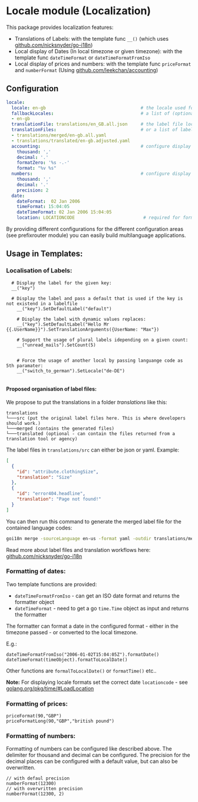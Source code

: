 # Locale module (Localization)

This package provides localization features:

 * Translations of Labels: with the template func `__()`  (which uses [github.com/nicksnyder/go-i18n](https://github.com/nicksnyder/go-i18n))
 * Local display of Dates (In local timezone or given timezone): with the template func `dateTimeFormat` or `dateTimeFormatFromIso`
 * Local display of prices and numbers: with the template func `priceFormat` and `numberFormat` (Using [github.com/leekchan/accounting](https://github.com/leekchan/accounting))

## Configuration

```yaml
locale:
  locale: en-gb                                    # the locale used for labels
  fallbackLocales:                                 # a list of (optional) locales that should be used for fallback
  - en-gb
  translationFile: translations/en_GB.all.json     # the label file location
  translationFiles:                                # or a list of label file locations
  - translations/merged/en-gb.all.yaml
  - translations/translated/en-gb.adjusted.yaml
  accounting:                                      # configure display of prices
    thousand: ','
    decimal: '.'
    formatZero: '%s -.-'
    format: "%v %s"
  numbers:                                         # configure display of numbers
    thousand: ','
    decimal: '.'
    precision: 2
  date:
    dateFormat:  02 Jan 2006
    timeFormat: 15:04:05
    dateTimeFormat: 02 Jan 2006 15:04:05
    location: LOCATIONCODE                          # required for formatLocaleTime
```

By providing different configurations for the different configuration areas (see prefixrouter module) you can easily build multilanguage applications.

## Usage in Templates:

### Localisation of Labels:

```pug
  # Display the label for the given key:
  __("key")
  
  # Display the label and pass a default that is used if the key is not existend in a labelfile
	__("key").SetDefaultLabel("default")
	
	# Display the label with dynamic values replaces:
	__("key").SetDefaultLabel("Hello Mr {{.UserName}}").SetTranslationArguments({UserName: "Max"})
	
	# Support the usage of plural labels idepending on a given count:
	__("unread_mails").SetCount(5)
	
	
	# Force the usage of another local by passing languange code as 5th paramater:
	__("switch_to_german").SetLocale("de-DE")
	
```

#### Proposed organisation of label files:

We propose to put the translations in a folder *translations* like this:

```
translations
└───src (put the original label files here. This is where developers should work.)
└───merged (contains the generated files)
└───translated (optional - can contain the files returned from a translation tool or agency)
```

The label files in `translations/src` can either be json or yaml.
Example:
 
```json
[
  {
    "id": "attribute.clothingSize",
    "translation": "Size"
  },
  {
    "id": "error404.headline",
    "translation": "Page not found!"
  }
]
```

You can then run this command to generate the merged label file for the contained language codes:

```bash
goi18n merge -sourceLanguage en-us -format yaml -outdir translations/merged/ translations/src/*.json
```

Read more about label files and translation workflows here: [github.com/nicksnyder/go-i18n](https://github.com/nicksnyder/go-i18n)

### Formatting of dates:

Two template functions are provided:

 * `dateTimeFormatFromIso` - can get an ISO date format and returns the formatter object
 * `dateTimeFormat` - need to get a go `time.Time` object as input and returns the formatter

The formatter can format a date in the configured format - either in the timezone passed - or converted to the local timezone. 

E.g.:
```pug
dateTimeFormatFromIso("2006-01-02T15:04:05Z").formatDate()
dateTimeFormat(timeObject).formatToLocalDate()
```
Other functions are `formalToLocalDate()` or `formatTime()` etc..

**Note:** For displaying locale formats set the correct date `locationcode` - see [golang.org/pkg/time/#LoadLocation](https://golang.org/pkg/time/#LoadLocation)

### Formatting of prices:

```pug
priceFormat(90,"GBP")
priceFormatLong(90,"GBP","british pound")
```

### Formatting of numbers:

Formatting of numbers can be configured like described above. The delimiter for thousand and
decimal can be configured. The precision for the decimal places can be configured with a default
value, but can also be overwritten.

```pug
// with defaul precision
numberFormat(12300)
// with overwritten precision
numberFormat(12300, 2)
```
